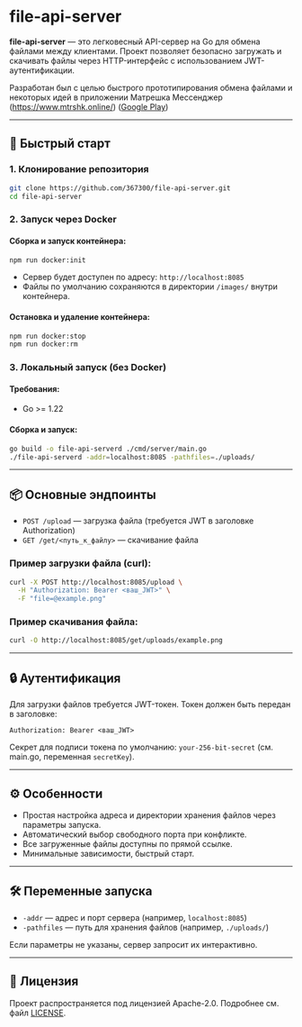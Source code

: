 # file-api-server

**file-api-server** — это легковесный API-сервер на Go для обмена файлами между клиентами. Проект позволяет безопасно загружать и скачивать файлы через HTTP-интерфейс с использованием JWT-аутентификации.

Разработан был с целью быстрого прототипирования обмена файлами и некоторых идей в приложении Матрешка Мессенджер (https://www.mtrshk.online/) ([Google Play](https://play.google.com/store/apps/details?id=com.poploker.matreshka))

---

## 🚀 Быстрый старт

### 1. Клонирование репозитория
```bash
git clone https://github.com/367300/file-api-server.git
cd file-api-server
```

### 2. Запуск через Docker

#### Сборка и запуск контейнера:
```bash
npm run docker:init
```

- Сервер будет доступен по адресу: `http://localhost:8085`
- Файлы по умолчанию сохраняются в директории `/images/` внутри контейнера.

#### Остановка и удаление контейнера:
```bash
npm run docker:stop
npm run docker:rm
```

### 3. Локальный запуск (без Docker)

#### Требования:
- Go >= 1.22

#### Сборка и запуск:
```bash
go build -o file-api-serverd ./cmd/server/main.go
./file-api-serverd -addr=localhost:8085 -pathfiles=./uploads/
```

---

## 📦 Основные эндпоинты

- `POST /upload` — загрузка файла (требуется JWT в заголовке Authorization)
- `GET /get/<путь_к_файлу>` — скачивание файла

### Пример загрузки файла (curl):
```bash
curl -X POST http://localhost:8085/upload \
  -H "Authorization: Bearer <ваш_JWT>" \
  -F "file=@example.png"
```

### Пример скачивания файла:
```bash
curl -O http://localhost:8085/get/uploads/example.png
```

---

## 🔒 Аутентификация

Для загрузки файлов требуется JWT-токен. Токен должен быть передан в заголовке:
```
Authorization: Bearer <ваш_JWT>
```

Секрет для подписи токена по умолчанию: `your-256-bit-secret` (см. main.go, переменная `secretKey`).

---

## ⚙️ Особенности
- Простая настройка адреса и директории хранения файлов через параметры запуска.
- Автоматический выбор свободного порта при конфликте.
- Все загруженные файлы доступны по прямой ссылке.
- Минимальные зависимости, быстрый старт.

---

## 🛠️ Переменные запуска
- `-addr` — адрес и порт сервера (например, `localhost:8085`)
- `-pathfiles` — путь для хранения файлов (например, `./uploads/`)

Если параметры не указаны, сервер запросит их интерактивно.

---

## 📝 Лицензия

Проект распространяется под лицензией Apache-2.0. Подробнее см. файл [LICENSE](./LICENSE).
